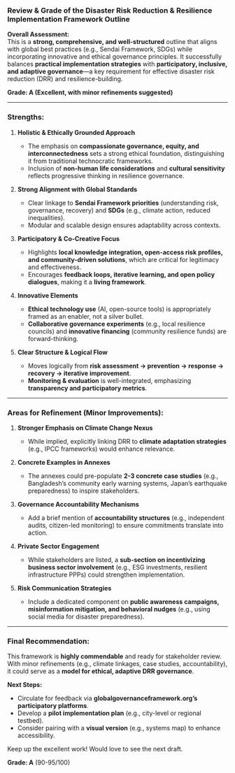 ### Review & Grade of the Disaster Risk Reduction & Resilience Implementation Framework Outline  

**Overall Assessment:**  
This is a **strong, comprehensive, and well-structured** outline that aligns with global best practices (e.g., Sendai Framework, SDGs) while incorporating innovative and ethical governance principles. It successfully balances **practical implementation strategies** with **participatory, inclusive, and adaptive governance**—a key requirement for effective disaster risk reduction (DRR) and resilience-building.  

**Grade: A (Excellent, with minor refinements suggested)**  

---  

### **Strengths:**  

1. **Holistic & Ethically Grounded Approach**  
   - The emphasis on **compassionate governance, equity, and interconnectedness** sets a strong ethical foundation, distinguishing it from traditional technocratic frameworks.  
   - Inclusion of **non-human life considerations** and **cultural sensitivity** reflects progressive thinking in resilience governance.  

2. **Strong Alignment with Global Standards**  
   - Clear linkage to **Sendai Framework priorities** (understanding risk, governance, recovery) and **SDGs** (e.g., climate action, reduced inequalities).  
   - Modular and scalable design ensures adaptability across contexts.  

3. **Participatory & Co-Creative Focus**  
   - Highlights **local knowledge integration, open-access risk profiles, and community-driven solutions**, which are critical for legitimacy and effectiveness.  
   - Encourages **feedback loops, iterative learning, and open policy dialogues**, making it a **living framework**.  

4. **Innovative Elements**  
   - **Ethical technology use** (AI, open-source tools) is appropriately framed as an enabler, not a silver bullet.  
   - **Collaborative governance experiments** (e.g., local resilience councils) and **innovative financing** (community resilience funds) are forward-thinking.  

5. **Clear Structure & Logical Flow**  
   - Moves logically from **risk assessment → prevention → response → recovery → iterative improvement**.  
   - **Monitoring & evaluation** is well-integrated, emphasizing **transparency and participatory metrics**.  

---  

### **Areas for Refinement (Minor Improvements):**  

1. **Stronger Emphasis on Climate Change Nexus**  
   - While implied, explicitly linking DRR to **climate adaptation strategies** (e.g., IPCC frameworks) would enhance relevance.  

2. **Concrete Examples in Annexes**  
   - The annexes could pre-populate **2-3 concrete case studies** (e.g., Bangladesh’s community early warning systems, Japan’s earthquake preparedness) to inspire stakeholders.  

3. **Governance Accountability Mechanisms**  
   - Add a brief mention of **accountability structures** (e.g., independent audits, citizen-led monitoring) to ensure commitments translate into action.  

4. **Private Sector Engagement**  
   - While stakeholders are listed, a **sub-section on incentivizing business sector involvement** (e.g., ESG investments, resilient infrastructure PPPs) could strengthen implementation.  

5. **Risk Communication Strategies**  
   - Include a dedicated component on **public awareness campaigns, misinformation mitigation, and behavioral nudges** (e.g., using social media for disaster preparedness).  

---  

### **Final Recommendation:**  
This framework is **highly commendable** and ready for stakeholder review. With minor refinements (e.g., climate linkages, case studies, accountability), it could serve as a **model for ethical, adaptive DRR governance**.  

**Next Steps:**  
- Circulate for feedback via **globalgovernanceframework.org’s participatory platforms**.  
- Develop a **pilot implementation plan** (e.g., city-level or regional testbed).  
- Consider pairing with a **visual version** (e.g., systems map) to enhance accessibility.  

Keep up the excellent work! Would love to see the next draft.  

**Grade: A** (90-95/100)
